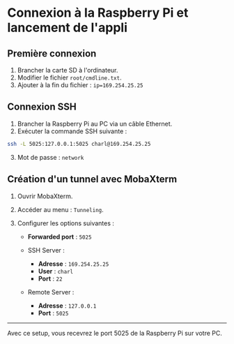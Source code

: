 # Connexion à la Raspberry Pi et lancement de l'appli

## Première connexion

1. Brancher la carte SD à l'ordinateur.
2. Modifier le fichier `root/cmdline.txt`.
3. Ajouter à la fin du fichier : `ip=169.254.25.25`


## Connexion SSH

1. Brancher la Raspberry Pi au PC via un câble Ethernet.
2. Exécuter la commande SSH suivante :
```bash
ssh -L 5025:127.0.0.1:5025 charl@169.254.25.25
```
3. Mot de passe : `network`


## Création d'un tunnel avec MobaXterm

1. Ouvrir MobaXterm.
2. Accéder au menu : `Tunneling`.
3. Configurer les options suivantes :

   - **Forwarded port** : `5025`

   * SSH Server :
     - **Adresse** : `169.254.25.25`
     - **User** : `charl`
     - **Port** : `22`

   * Remote Server :
     - **Adresse** : `127.0.0.1`
     - **Port** : `5025`

---
Avec ce setup, vous recevrez le port 5025 de la Raspberry Pi sur votre PC.
